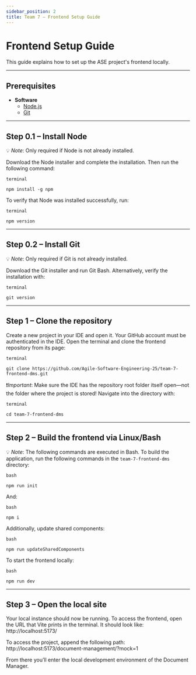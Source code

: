 ```yaml
---
sidebar_position: 2
title: Team 7 – Frontend Setup Guide
---
```

# Frontend Setup Guide

This guide explains how to set up the ASE project's frontend locally.

---

## Prerequisites
- **Software**
    - [Node.js](https://nodejs.org/en/download)
    - [Git](https://git-scm.com/downloads/win)

---
## Step 0.1 – Install Node
💡 *Note*: Only required if Node is not already installed.

Download the Node installer and complete the installation. 
Then run the following command:
```
terminal

npm install -g npm
```

To verify that Node was installed successfully, run:
```
terminal

npm version
```

---
## Step 0.2 – Install Git
💡 *Note*: Only required if Git is not already installed.

Download the Git installer and run Git Bash. 
Alternatively, verify the installation with:
```
terminal

git version
```

---

## Step 1 – Clone the repository
Create a new project in your IDE and open it. Your GitHub account must be authenticated in the IDE.
Open the terminal and clone the frontend repository from its page:
```
terminal 

git clone https://github.com/Agile-Software-Engineering-25/team-7-frontend-dms.git 
```
❗*Important*: Make sure the IDE has the repository root folder itself open—not the folder where the project is stored! Navigate into the directory with:
```
terminal

cd team-7-frontend-dms
```

---
## Step 2 – Build the frontend via Linux/Bash
💡 *Note*: The following commands are executed in Bash.
To build the application, run the following commands in the `team-7-frontend-dms` directory:
```
bash

npm run init
```
And:
```
bash

npm i
```

Additionally, update shared components:
```
bash

npm run updateSharedComponents
```
To start the frontend locally:
```
bash

npm run dev
```

---

## Step 3 – Open the local site

Your local instance should now be running. To access the frontend, open the URL that Vite prints in the terminal. It should look like: 
http://localhost:5173/

To access the project, append the following path:
http://localhost:5173/document-management/?mock=1

From there you’ll enter the local development environment of the Document Manager.
